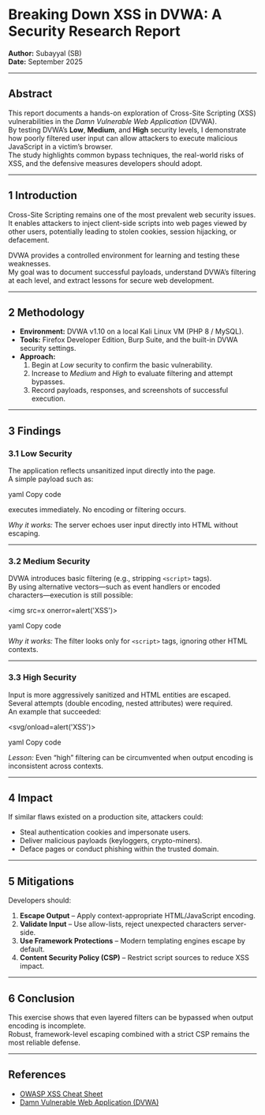# Breaking Down XSS in DVWA: A Security Research Report

**Author:** Subayyal (SB)  
**Date:** September 2025  

---

## Abstract
This report documents a hands-on exploration of Cross-Site Scripting (XSS) vulnerabilities in the *Damn Vulnerable Web Application* (DVWA).  
By testing DVWA’s **Low**, **Medium**, and **High** security levels, I demonstrate how poorly filtered user input can allow attackers to execute malicious JavaScript in a victim’s browser.  
The study highlights common bypass techniques, the real-world risks of XSS, and the defensive measures developers should adopt.

---

## 1  Introduction
Cross-Site Scripting remains one of the most prevalent web security issues.  
It enables attackers to inject client-side scripts into web pages viewed by other users, potentially leading to stolen cookies, session hijacking, or defacement.

DVWA provides a controlled environment for learning and testing these weaknesses.  
My goal was to document successful payloads, understand DVWA’s filtering at each level, and extract lessons for secure web development.

---

## 2  Methodology
- **Environment:** DVWA v1.10 on a local Kali Linux VM (PHP 8 / MySQL).  
- **Tools:** Firefox Developer Edition, Burp Suite, and the built-in DVWA security settings.  
- **Approach:**  
  1. Begin at *Low* security to confirm the basic vulnerability.  
  2. Increase to *Medium* and *High* to evaluate filtering and attempt bypasses.  
  3. Record payloads, responses, and screenshots of successful execution.

---

## 3  Findings

### 3.1 Low Security
The application reflects unsanitized input directly into the page.  
A simple payload such as:

<script>alert('XSS')</script>
yaml
Copy code

executes immediately. No encoding or filtering occurs.

*Why it works:* The server echoes user input directly into HTML without escaping.

---

### 3.2 Medium Security
DVWA introduces basic filtering (e.g., stripping `<script>` tags).  
By using alternative vectors—such as event handlers or encoded characters—execution is still possible:

<img src=x onerror=alert('XSS')>

yaml
Copy code

*Why it works:* The filter looks only for `<script>` tags, ignoring other HTML contexts.

---

### 3.3 High Security
Input is more aggressively sanitized and HTML entities are escaped.  
Several attempts (double encoding, nested attributes) were required.  
An example that succeeded:

<svg/onload=alert('XSS')>

yaml
Copy code

*Lesson:* Even “high” filtering can be circumvented when output encoding is inconsistent across contexts.

---

## 4  Impact
If similar flaws existed on a production site, attackers could:
- Steal authentication cookies and impersonate users.
- Deliver malicious payloads (keyloggers, crypto-miners).
- Deface pages or conduct phishing within the trusted domain.

---

## 5  Mitigations
Developers should:
1. **Escape Output** – Apply context-appropriate HTML/JavaScript encoding.  
2. **Validate Input** – Use allow-lists, reject unexpected characters server-side.  
3. **Use Framework Protections** – Modern templating engines escape by default.  
4. **Content Security Policy (CSP)** – Restrict script sources to reduce XSS impact.

---

## 6  Conclusion
This exercise shows that even layered filters can be bypassed when output encoding is incomplete.  
Robust, framework-level escaping combined with a strict CSP remains the most reliable defense.

---

## References
- [OWASP XSS Cheat Sheet](https://owasp.org/www-community/xss)  
- [Damn Vulnerable Web Application (DVWA)](https://github.com/digininja/DVWA)
